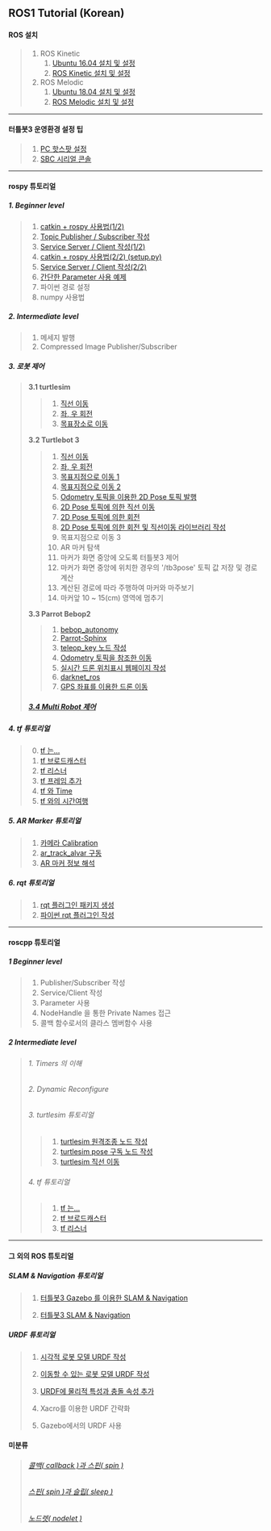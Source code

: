 ## ROS1 Tutorial (Korean)

#### ROS 설치


>1. ROS Kinetic
>     1. [Ubuntu 16.04 설치 및 설정](./ubuntu/install_ubuntu_1604_lts.md) 
>     2. [ROS Kinetic 설치 및 설정](./install_n_config/install_ROS_Kinetic.md) 
>2. ROS Melodic
>     1. [Ubuntu 18.04 설치 및 설정](./ubuntu/install_ubuntu_1804_lts.md) 
>     2. [ROS Melodic 설치 및 설정](./install_n_config/install_ROS_Melodic.md) 

---


#### 터틀봇3  운영환경 설정 팁


>  1. [PC 핫스팟 설정](./turtlebot3/tb3_1_set_hotspot_on_1804.md) 
>  2. [SBC 시리얼 콘솔](./turtlebot3/tb3_2_RPi_serial_console.md)  

---


####  rospy 튜토리얼

##### 1. Beginner level

>1. [catkin + rospy 사용법(1/2)](./rospy/rospy_1_How2UsePythonWithCatkin_1.md) 
>2. [Topic Publisher / Subscriber 작성](./rospy/rospy_2_WritingSimplePubSub.md) 
>3. [Service Server / Client 작성(1/2)](./rospy/rospy_3_WritingServiceServerClient1.md) 
>4. [catkin + rospy 사용법(2/2) (setup.py)](./rospy/rospy_4_How2UsePythonWithCatkin_2.md) 
>5. [Service Server / Client 작성(2/2)](./rospy/rospy_5_WritingServiceServerClient2.md) 
>6. [간단한 Parameter 사용 예제](./rospy/rospy_6_How2UseParameter.md) 
>7. 파이썬 경로 설정 
>8. numpy 사용법

##### 2. Intermediate level
>1. 메세지 발행
>2. Compressed Image Publisher/Subscriber

##### 3. 로봇 제어
>**3.1 turtlesim**
>
>>1. [직선 이동](./rospy/mv_tutle_1_MoveInStraightLine.md) 
>>2. [좌, 우 회전](./rospy/mv_tutle_2_RotateLeftRight.md) 
>>3. [목표장소로 이동](./rospy/mv_tutle_3_Go2Goal.md) 
>
>**3.2 Turtlebot 3**
>
>>1. [직선 이동](./rospy/turtlebot3/tb3_1_Move_in_Straight_Line.md) 
>>2. [좌, 우 회전](./rospy/turtlebot3/tb3_2_Rotate_Left_n_Right.md) 
>>3. [목표지점으로 이동 1](./rospy/turtlebot3/tb3_3_Go2Goal.md) 
>>4. [목표지점으로 이동 2](./rospy/turtlebot3/tb3_4_GoToGoal.md) 
>>5. [Odometry 토픽을 이용한 2D Pose 토픽 발행](./rospy/turtlebot3/tb3_5_Sub_Odom_Pub_Pose2D.md)
>>6. [2D Pose 토픽에 의한 직선 이동](./rospy/turtlebot3/tb3_6_Straight_by_Pose2D.md)
>>7. [2D Pose 토픽에 의한 회전](./rospy/turtlebot3/tb3_7_Rotate_by_Pose2D.md)
>>8. [2D Pose 토픽에 의한 회전 및 직선이동 라이브러리 작성](./rospy/turtlebot3/tb3_8_Rotate_n_Straight_Library.md)
>>9. 목표지점으로 이동 3
>>10. AR 마커 탐색
>>11. 마커가 화면 중앙에 오도록 터틀봇3 제어 
>>12. 마커가 화면 중앙에 위치한 경우의 '/tb3pose' 토픽 값 저장 및 경로 계산
>>13. 계산된 경로에 따라 주행하여 마커와 마주보기
>>14. 마커앞 10 ~ 15(cm) 영역에 멈추기
>
>**3.3 Parrot Bebop2**
>
>>1. [bebop_autonomy](./rospy/bebop2/bb2_1_bebop_autonomy.md) 
>>2. [Parrot-Sphinx](./rospy/bebop2/bb2_2_parrot_sphinx.md) 
>>3. [teleop_key 노드 작성](./rospy/bebop2/bb2_3_teleop_key.md)
>>4. [Odometry 토픽을 참조한 이동](./rospy/bebop2/bb2_4_move_by_odom.md)
>>5. [실시간 드론 위치표시 웹페이지 작성](./rospy/bebop2/bb2_5_mark_bebop2_on_web.md) 
>>6. [darknet_ros](./darknetROS/darknet_ros_1_install_n_example.md)
>>7. [GPS 좌표를 이용한 드론 이동](./rospy/bebop2/bb2_6_move_by_gps.md)
>
>##### [3.4 Multi Robot 제어](./multimaster_fkie/multimaster_fkie.md)

##### 4. tf 튜토리얼
>0. [tf 는...](./rospy/tf_0_Instroduction.md)
>1. [tf 브로드캐스터](./rospy/tf_1_broadcaster.md)
>2. [tf 리스너](./rospy/tf_2_listener.md)
>3. [tf 프레임 추가](./rospy/tf_3_adding_frame.md)
>4. [tf 와 Time](./rospy/tf_4_tf_n_time.md)
>5. [tf 와의 시간여행](./rospy/tf_3_adding_frame.md)

##### 5. AR Marker 튜토리얼
>1. [카메라 Calibration](./camera_calibration/how_to_calibrate_monocular_camera.md)
>2. [ar_track_alvar 구동](./rospy/ar_1_ar_track_alvar.md)
>3. [ AR 마커 정보 해석](./rospy/ar_2_analysis_marker.md)

##### 6. rqt 튜토리얼
>1. [rqt 플러그인 패키지 생성](./rospy/rqt_1_create_rqt_plugin_pkg.md)
>2. [파이썬 rqt 플러그인 작성](./rospy/rqt_2_writing_python_plugin.md)

---

#### roscpp 튜토리얼

##### 1 Beginner level
>1. Publisher/Subscriber 작성
>2. Service/Client 작성
>3. Parameter 사용
>4. NodeHandle 을 통한 Private Names 접근
>5. 콜백 함수로서의 클라스 멤버함수 사용

##### 2 Intermediate level
>###### 1. Timers 의 이해
>
>###### 2. Dynamic Reconfigure
>
>###### 3. turtlesim 튜토리얼
>
>>1. [turtlesim 원격조종 노드 작성](./roscpp/ts1_teleop_turtlesim.md)
>>2. [turtlesim pose 구독 노드 작성](./roscpp/ts2_sub_turtlesim_pose.md)
>>3. [turtlesim 직선 이동](./roscpp/ts3_straight_move_turtlesim.md)
>
>###### 4. tf 튜토리얼
>
>>1. [tf 는... ](./roscpp/tf_1_Instroduction.md)
>>2. [tf 브로드캐스터](./roscpp/tf_2_broadcaster.md)
>>3. [tf 리스너](./roscpp/tf_3_listener.md)

---

#### 그 외의 ROS 튜토리얼
##### SLAM & Navigation 튜토리얼

>1. [터틀봇3 Gazebo 를 이용한 SLAM & Navigation](./slam_n_nav/)
>
>2. [터틀봇3 SLAM & Navigation](./slam_n_nav/)

##### URDF 튜토리얼

>1. [시각적 로봇 모델 URDF 작성](./urdf/urdf_1_building_visual_robot_model.md)
>
>2. [이동할 수 있는 로봇 모델 URDF 작성](./urdf/urdf_2_building_movable_robot_model.md)
>
>3. [URDF에 물리적 특성과 충돌 속성 추가](./urdf/urdf_3_adding_physical_n_collision.md)
>
>4. Xacro를 이용한 URDF 간략화
>
>5. Gazebo에서의 URDF 사용

   

#### 미분류

>###### [콜백( callback )과 스핀( spin )](./roscpp/callback_n_spin.md)
>
>###### [스핀( spin )과 슬립( sleep )](./roscpp/spin_n_sleep.md)
>
>###### [노드렛( nodelet )](./roscpp/nodelet.md)